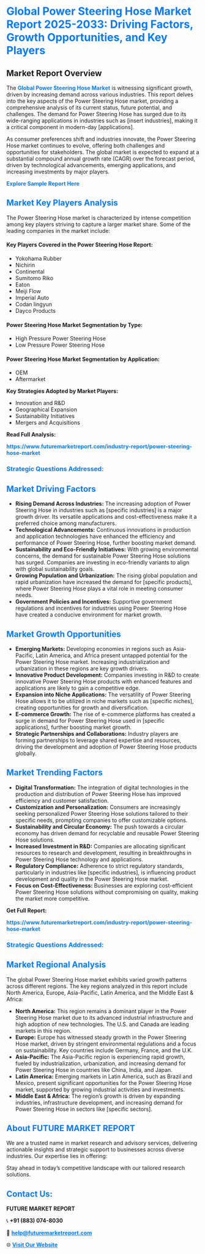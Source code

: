 <h1 style="color: #007BFF;">Global Power Steering Hose Market Report 2025-2033: Driving Factors, Growth Opportunities, and Key Players</h1>

<section id="overview">
<h2>Market Report Overview</h2>
<p>The <a href="https://www.futuremarketreport.com/industry-report/power-steering-hose-market" style="color: #007BFF; text-decoration: none;"><strong>Global Power Steering Hose Market</strong></a> is witnessing significant growth, driven by increasing demand across various industries. This report delves into the key aspects of the Power Steering Hose market, providing a comprehensive analysis of its current status, future potential, and challenges. The demand for Power Steering Hose has surged due to its wide-ranging applications in industries such as [insert industries], making it a critical component in modern-day [applications].</p>
<p>As consumer preferences shift and industries innovate, the Power Steering Hose market continues to evolve, offering both challenges and opportunities for stakeholders. The global market is expected to expand at a substantial compound annual growth rate (CAGR) over the forecast period, driven by technological advancements, emerging applications, and increasing investments by major players.</p>
</section>

<section id="overview">
<p><a href="https://www.futuremarketreport.com/request-sample/reportId=26814" style="color: #007BFF; text-decoration: none;"><strong>Explore Sample Report Here</strong></a></p>
</section>

<section id="key-players">
<h2 style="color: #007BFF;">Market Key Players Analysis</h2>
<p>The Power Steering Hose market is characterized by intense competition among key players striving to capture a larger market share. Some of the leading companies in the market include:</p>
<h4>Key Players Covered in the Power Steering Hose Report:</h4>
<ul><li>Yokohama Rubber</li><li>Nichirin</li><li>Continental</li><li>Sumitomo Riko</li><li>Eaton</li><li>Meiji Flow</li><li>Imperial Auto</li><li>Codan lingyun</li><li>Dayco Products</li></ul>
<h4>Power Steering Hose Market Segmentation by Type:</h4>
<ul><li>High Pressure Power Steering Hose</li><li>Low Pressure Power Steering Hose</li></ul>

<h4>Power Steering Hose Market Segmentation by Application:</h4>
<ul><li>OEM</li><li>Aftermarket</li></ul>
<p><strong>Key Strategies Adopted by Market Players:</strong></p>
<ul>
<li>Innovation and R&D</li>
<li>Geographical Expansion</li>
<li>Sustainability Initiatives</li>
<li>Mergers and Acquisitions</li>
</ul>
</section>

<section>
<p><strong>Read Full Analysis: </strong></p><a href="https://www.futuremarketreport.com/industry-report/power-steering-hose-market" style="color: #007BFF; text-decoration: none;"><strong>https://www.futuremarketreport.com/industry-report/power-steering-hose-market</strong></a>
<h3 style="color: #007BFF;">Strategic Questions Addressed:</h3>
</section>

<section id="driving-factors">
<h2 style="color: #007BFF;">Market Driving Factors</h2>
<ul>
<li><strong>Rising Demand Across Industries:</strong> The increasing adoption of Power Steering Hose in industries such as [specific industries] is a major growth driver. Its versatile applications and cost-effectiveness make it a preferred choice among manufacturers.</li>
<li><strong>Technological Advancements:</strong> Continuous innovations in production and application technologies have enhanced the efficiency and performance of Power Steering Hose, further boosting market demand.</li>
<li><strong>Sustainability and Eco-Friendly Initiatives:</strong> With growing environmental concerns, the demand for sustainable Power Steering Hose solutions has surged. Companies are investing in eco-friendly variants to align with global sustainability goals.</li>
<li><strong>Growing Population and Urbanization:</strong> The rising global population and rapid urbanization have increased the demand for [specific products], where Power Steering Hose plays a vital role in meeting consumer needs.</li>
<li><strong>Government Policies and Incentives:</strong> Supportive government regulations and incentives for industries using Power Steering Hose have created a conducive environment for market growth.</li>
</ul>
</section>

<section id="growth-opportunities">
<h2 style="color: #007BFF;">Market Growth Opportunities</h2>
<ul>
<li><strong>Emerging Markets:</strong> Developing economies in regions such as Asia-Pacific, Latin America, and Africa present untapped potential for the Power Steering Hose market. Increasing industrialization and urbanization in these regions are key growth drivers.</li>
<li><strong>Innovative Product Development:</strong> Companies investing in R&D to create innovative Power Steering Hose products with enhanced features and applications are likely to gain a competitive edge.</li>
<li><strong>Expansion into Niche Applications:</strong> The versatility of Power Steering Hose allows it to be utilized in niche markets such as [specific niches], creating opportunities for growth and diversification.</li>
<li><strong>E-commerce Growth:</strong> The rise of e-commerce platforms has created a surge in demand for Power Steering Hose used in [specific applications], further boosting market growth.</li>
<li><strong>Strategic Partnerships and Collaborations:</strong> Industry players are forming partnerships to leverage shared expertise and resources, driving the development and adoption of Power Steering Hose products globally.</li>
</ul>
</section>

<section id="trending-factors">
<h2 style="color: #007BFF;">Market Trending Factors</h2>
<ul>
<li><strong>Digital Transformation:</strong> The integration of digital technologies in the production and distribution of Power Steering Hose has improved efficiency and customer satisfaction.</li>
<li><strong>Customization and Personalization:</strong> Consumers are increasingly seeking personalized Power Steering Hose solutions tailored to their specific needs, prompting companies to offer customizable options.</li>
<li><strong>Sustainability and Circular Economy:</strong> The push towards a circular economy has driven demand for recyclable and reusable Power Steering Hose solutions.</li>
<li><strong>Increased Investment in R&D:</strong> Companies are allocating significant resources to research and development, resulting in breakthroughs in Power Steering Hose technology and applications.</li>
<li><strong>Regulatory Compliance:</strong> Adherence to strict regulatory standards, particularly in industries like [specific industries], is influencing product development and quality in the Power Steering Hose market.</li>
<li><strong>Focus on Cost-Effectiveness:</strong> Businesses are exploring cost-efficient Power Steering Hose solutions without compromising on quality, making the market more competitive.</li>
</ul>
</section>

<section>
<p><strong>Get Full Report: </strong></p><a href="https://www.futuremarketreport.com/industry-report/power-steering-hose-market" style="color: #007BFF; text-decoration: none;"><strong>https://www.futuremarketreport.com/industry-report/power-steering-hose-market</strong></a>
<h3 style="color: #007BFF;">Strategic Questions Addressed:</h3>
</section>


<section id="regional-analysis">
<h2 style="color: #007BFF;">Market Regional Analysis</h2>
<p>The global Power Steering Hose market exhibits varied growth patterns across different regions. The key regions analyzed in this report include North America, Europe, Asia-Pacific, Latin America, and the Middle East & Africa:</p>
<ul>
<li><strong>North America:</strong> This region remains a dominant player in the Power Steering Hose market due to its advanced industrial infrastructure and high adoption of new technologies. The U.S. and Canada are leading markets in this region.</li>
<li><strong>Europe:</strong> Europe has witnessed steady growth in the Power Steering Hose market, driven by stringent environmental regulations and a focus on sustainability. Key countries include Germany, France, and the U.K.</li>
<li><strong>Asia-Pacific:</strong> The Asia-Pacific region is experiencing rapid growth, fueled by industrialization, urbanization, and increasing demand for Power Steering Hose in countries like China, India, and Japan.</li>
<li><strong>Latin America:</strong> Emerging markets in Latin America, such as Brazil and Mexico, present significant opportunities for the Power Steering Hose market, supported by growing industrial activities and investments.</li>
<li><strong>Middle East & Africa:</strong> The region’s growth is driven by expanding industries, infrastructure development, and increasing demand for Power Steering Hose in sectors like [specific sectors].</li>
</ul>
</section>

<footer>
<h2 style="color: #007BFF;">About FUTURE MARKET REPORT</h2>
<p>We are a trusted name in market research and advisory services, delivering actionable insights and strategic support to businesses across diverse industries. Our expertise lies in offering:</p>

<p>Stay ahead in today’s competitive landscape with our tailored research solutions.</p>

<h2 style="color: #007BFF;">Contact Us:</h2>
<p><strong>FUTURE MARKET REPORT</strong></p>
<p>📞 <strong>+91 (883) 074-8030</strong></p>
<p>📧 <strong><a href="mailto:help@futuremarketreport.com" style="color: #007BFF;">help@futuremarketreport.com</a></strong></p>
<p>🌐 <strong><a href="https://www.futuremarketreport.com/" style="color: #007BFF;">Visit Our Website</a></strong></p>
</footer>